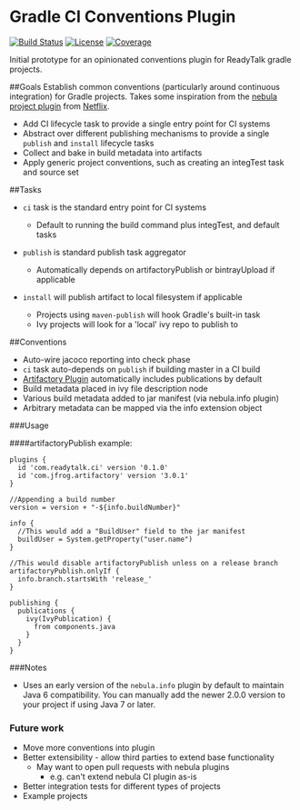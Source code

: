 Gradle CI Conventions Plugin
============================

[![Build Status](http://goo.gl/RyKaY9)](http://goo.gl/Caq7yS)
[![License](http://goo.gl/pPDj6N)](http://goo.gl/93tPwk)
[![Coverage](http://goo.gl/DyjVk5)](http://goo.gl/23kpJJ)

Initial prototype for an opinionated conventions plugin for ReadyTalk gradle projects.

##Goals
Establish common conventions (particularly around continuous integration) for Gradle projects. Takes some inspiration from the [nebula project plugin][] from [Netflix][].

[Netflix]: https://github.com/nebula-plugins

 * Add CI lifecycle task to provide a single entry point for CI systems
 * Abstract over different publishing mechanisms to provide a single `publish` and `install` lifecycle tasks
 * Collect and bake in build metadata into artifacts
 * Apply generic project conventions, such as creating an integTest task and source set

[nebula project plugin]: https://github.com/nebula-plugins/nebula-project-plugin

##Tasks
* `ci` task is the standard entry point for CI systems
    * Default to running the build command plus integTest, and default tasks

* `publish` is standard publish task aggregator
    * Automatically depends on artifactoryPublish or bintrayUpload if applicable

* `install` will publish artifact to local filesystem if applicable
    * Projects using `maven-publish` will hook Gradle's built-in task
    * Ivy projects will look for a 'local' ivy repo to publish to

##Conventions

 * Auto-wire jacoco reporting into check phase
 * `ci` task auto-depends on `publish` if building master in a CI build
 * [Artifactory Plugin][] automatically includes publications by default
 * Build metadata placed in ivy file description node
 * Various build metadata added to jar manifest (via nebula.info plugin)
 * Arbitrary metadata can be mapped via the info extension object

[Artifactory Plugin]: https://www.jfrog.com/confluence/display/RTF/Gradle+Artifactory+Plugin

###Usage

####artifactoryPublish example:

```
plugins {
  id 'com.readytalk.ci' version '0.1.0'
  id 'com.jfrog.artifactory' version '3.0.1'
}

//Appending a build number
version = version + "-${info.buildNumber}"

info {
  //This would add a "BuildUser" field to the jar manifest
  buildUser = System.getProperty("user.name")
}

//This would disable artifactoryPublish unless on a release branch
artifactoryPublish.onlyIf {
  info.branch.startsWith 'release_'
}

publishing {
  publications {
    ivy(IvyPublication) {
      from components.java
    }
  }
}
```

###Notes

 * Uses an early version of the `nebula.info` plugin by default to maintain Java 6 compatibility. You can manually add the newer 2.0.0 version to your project if using Java 7 or later.

### Future work

* Move more conventions into plugin
* Better extensibility - allow third parties to extend base functionality
    * May want to open pull requests with nebula plugins
        * e.g. can't extend nebula CI plugin as-is
* Better integration tests for different types of projects
* Example projects
